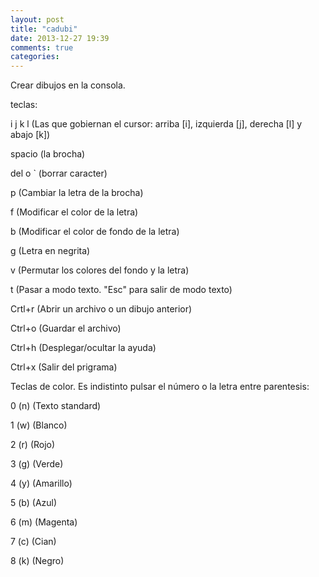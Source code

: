 ```yaml
---
layout: post
title: "cadubi"
date: 2013-12-27 19:39
comments: true
categories: 
---
```

Crear dibujos en la consola. 

teclas: 

i j k l    (Las que gobiernan el cursor: arriba [i], izquierda [j], derecha [l] y abajo [k]) 

spacio     (la brocha)  

del o `    (borrar caracter) 

p          (Cambiar la letra de la brocha) 

f      	   (Modificar el color de la letra) 

b          (Modificar el color de fondo de la letra) 

g          (Letra en negrita) 

v          (Permutar los colores del fondo y la letra) 

t          (Pasar a modo texto. "Esc" para salir de modo texto) 

Crtl+r     (Abrir un archivo o un dibujo anterior) 

Ctrl+o     (Guardar el archivo) 

Ctrl+h     (Desplegar/ocultar la ayuda) 

Ctrl+x     (Salir del prigrama) 

Teclas de color. Es indistinto pulsar el número o la letra entre parentesis: 

0 (n)      (Texto standard) 

1 (w)      (Blanco) 

2 (r)      (Rojo) 

3 (g)      (Verde) 

4 (y)      (Amarillo) 

5 (b)      (Azul) 

6 (m)      (Magenta) 

7 (c)      (Cian) 

8 (k)      (Negro) 

